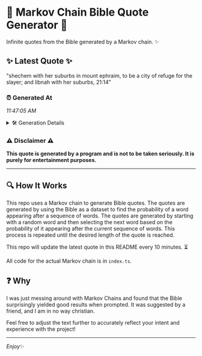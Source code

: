 # 📖 Markov Chain Bible Quote Generator 📖

Infinite quotes from the Bible generated by a Markov chain. ✨

## ✨ Latest Quote ✨
"shechem with her suburbs in mount ephraim, to be a city of refuge for the slayer; and libnah with her suburbs, 21:14"

### ⏰ Generated At
*11:47:05 AM*

<details>
    <summary>🛠️ Generation Details</summary>
    <p>
        <strong>🌱 Seed:</strong> shechem<br>
        <strong>🔄 Iterations:</strong> 21<br>
        <strong>📜 Context History:</strong><br>[ shechem ]: with<br>[ shechem, with ]: her<br>[ shechem, with, her ]: suburbs<br>[ shechem, with, her, suburbs ]: in<br>[ shechem, with, her, suburbs, in ]: mount<br>[ shechem, with, her, suburbs, in, mount ]: ephraim,<br>[ with, her, suburbs, in, mount, ephraim, ]: to<br>[ her, suburbs, in, mount, ephraim,, to ]: be<br>[ suburbs, in, mount, ephraim,, to, be ]: a<br>[ in, mount, ephraim,, to, be, a ]: city<br>[ mount, ephraim,, to, be, a, city ]: of<br>[ ephraim,, to, be, a, city, of ]: refuge<br>[ to, be, a, city, of, refuge ]: for<br>[ be, a, city, of, refuge, for ]: the<br>[ a, city, of, refuge, for, the ]: slayer;<br>[ city, of, refuge, for, the, slayer; ]: and<br>[ of, refuge, for, the, slayer;, and ]: libnah<br>[ refuge, for, the, slayer;, and, libnah ]: with<br>[ for, the, slayer;, and, libnah, with ]: her<br>[ the, slayer;, and, libnah, with, her ]: suburbs,<br>[ slayer;, and, libnah, with, her, suburbs, ]: 21:14<br>
    </p>
</details>

### ⚠️ Disclaimer ⚠️
**This quote is generated by a program and is not to be taken seriously. It is purely for entertainment purposes.**

---

## 🔍 How It Works

This repo uses a Markov chain to generate Bible quotes. The quotes are generated by using the Bible as a dataset to find the probability of a word appearing after a sequence of words. The quotes are generated by starting with a random word and then selecting the next word based on the probability of it appearing after the current sequence of words. This process is repeated until the desired length of the quote is reached.

This repo will update the latest quote in this README every 10 minutes. ⏳

All code for the actual Markov chain is in `index.ts`.

## ❓ Why

I was just messing around with Markov Chains and found that the Bible surprisingly yielded good results when prompted. 
It was suggested by a friend, and I am in no way christian.

Feel free to adjust the text further to accurately reflect your intent and experience with the project!

---

*Enjoy*✨
